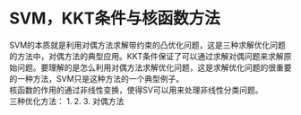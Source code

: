 # SVM，KKT条件与核函数方法
SVM的本质就是利用对偶方法求解带约束的凸优化问题，这是三种求解优化问题的方法中，对偶方法的典型应用。KKT条件保证了可以通过求解对偶问题来求解原始问题。要理解的是怎么利用对偶方法求解优化问题，这是求解优化问题的很重要的一种方法，SVM只是这种方法的一个典型例子。   
核函数的作用的通过非线性变换，使得SV可以用来处理非线性分类问题。  
三种优化方法：
1. 
2. 
3. 对偶方法

 